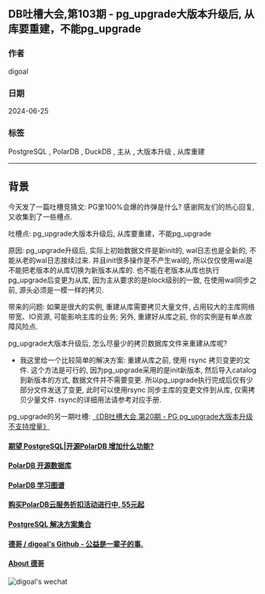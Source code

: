 ## DB吐槽大会,第103期 - pg_upgrade大版本升级后, 从库要重建，不能pg_upgrade     
                             
### 作者                                                    
digoal                                                    
                                                    
### 日期                                                    
2024-06-25                                         
                                                    
### 标签                                   
PostgreSQL , PolarDB , DuckDB , 主从 , 大版本升级 , 从库重建   
                                                    
----                                                    
                                                    
## 背景         
今天发了一篇吐槽竞猜文: PG里100%会爆的炸弹是什么? 感谢网友们的热心回复, 又收集到了一些槽点.        
      
吐槽点: pg_upgrade大版本升级后, 从库要重建，不能pg_upgrade      
      
原因: pg_upgrade升级后, 实际上初始数据文件是新init的, wal日志也是全新的, 不能从老的wal日志接续过来. 并且init很多操作是不产生wal的, 所以仅仅使用wal是不能把老版本的从库切换为新版本从库的.  也不能在老版本从库也执行pg_upgrade后变更为从库, 因为主从要求的是block级别的一致, 在使用wal同步之前, 源头必须是一模一样的拷贝.    
    
带来的问题: 如果是很大的实例, 重建从库需要拷贝大量文件, 占用较大的主库网络带宽、IO资源, 可能影响主库的业务; 另外, 重建好从库之前, 你的实例是有单点故障风险点.    
    
pg_upgrade大版本升级后, 怎么尽量少的拷贝数据库文件来重建从库呢?   
- 我这里给一个比较简单的解决方案: 重建从库之前, 使用 rsync 拷贝变更的文件. 这个方法是可行的, 因为pg_upgrade采用的是init新版本, 然后导入catalog到新版本的方式, 数据文件并不需要变更. 所以pg_upgrade执行完成后仅有少部分文件发送了变更, 此时可以使用rsync 同步主库的变更文件到从库, 仅需拷贝少量文件.   rsync的详细用法请参考对应手册.   
  
pg_upgrade的另一期吐槽: [《DB吐槽大会,第20期 - PG pg_upgrade大版本升级不支持增量》](../202109/20210902_08.md)       
    
    
  
#### [期望 PostgreSQL|开源PolarDB 增加什么功能?](https://github.com/digoal/blog/issues/76 "269ac3d1c492e938c0191101c7238216")
  
  
#### [PolarDB 开源数据库](https://openpolardb.com/home "57258f76c37864c6e6d23383d05714ea")
  
  
#### [PolarDB 学习图谱](https://www.aliyun.com/database/openpolardb/activity "8642f60e04ed0c814bf9cb9677976bd4")
  
  
#### [购买PolarDB云服务折扣活动进行中, 55元起](https://www.aliyun.com/activity/new/polardb-yunparter?userCode=bsb3t4al "e0495c413bedacabb75ff1e880be465a")
  
  
#### [PostgreSQL 解决方案集合](../201706/20170601_02.md "40cff096e9ed7122c512b35d8561d9c8")
  
  
#### [德哥 / digoal's Github - 公益是一辈子的事.](https://github.com/digoal/blog/blob/master/README.md "22709685feb7cab07d30f30387f0a9ae")
  
  
#### [About 德哥](https://github.com/digoal/blog/blob/master/me/readme.md "a37735981e7704886ffd590565582dd0")
  
  
![digoal's wechat](../pic/digoal_weixin.jpg "f7ad92eeba24523fd47a6e1a0e691b59")
  
